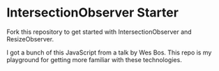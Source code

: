 # IntersectionObserver Starter

Fork this repository to get started with IntersectionObserver and ResizeObserver.

I got a bunch of this JavaScript from a talk by Wes Bos. This repo is my playground for getting more familiar with these technologies.
